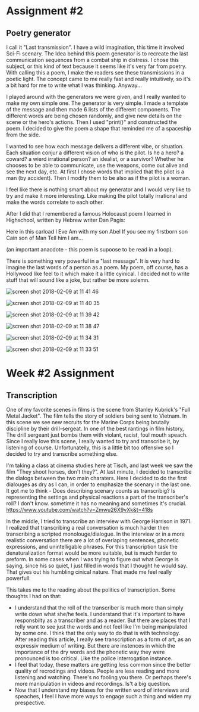 #  Assignment #2
## Poetry generator

I call it  "Last transmission".
I have a wild imagination, this time it involved Sci-Fi scenary.
The Idea behind this poem generator is to recreate the last communication sequences from a combat ship in distress.
I chose this subject, or this kind of text because it seems like it's very far from poetry. With calling this a poem, I make the readers see these transmissions in a poetic light. The concept came to me really fast and really intuitively, so it's a bit hard for me to write what I was thinking. Anyway...

I played around with the generators we were given, and I really wanted to make my own simple one.
The generator is very simple. I made a template of the message and then made 6 lists of the different components.
The different words are being chosen randomly, and give new details on the scene or the hero's actions. 
Then I used "print()" and constructed the poem. I decided to give the poem a shape that reminded me of a spaceship from the side. 

I wanted to see how each message delivers a different vibe, or situation. Each situation conjur a different vision of who is the pilot. Is he a hero? a coward? a wierd irrational person? an idealist, or a survivor? Whether he chooses to be able to communicate, use the weapons, come out alive and see the next day, etc.
At first I chose words that implied that the pilot is a man (by accident). Then I modify them to be also as if the pilot is a woman. 

I feel like there is nothing smart about my generator and I would very like to try and make it more interesting. Like making the pilot totally irrational and make the words correlate to each other.

After I did that I remembered a famous Holocaust poem I learned in Highschool, written by Hebrew writer Dan Pagis:

Here in this carload
I Eve
Am with my son Abel 
If you see my firstborn son
Cain son of Man
Tell him I am...

(an important anacdote - this poem is supoose to be read in a loop).

There is something very powerful in a "last message". It is very hard to imagine the last words of a person as a poem.
My poem, off course, has a Hollywood like feel to it which make it a little cyinical. I decided not to write stuff that will sound like a joke, but rather be more solemn.

![screen shot 2018-02-09 at 11 41 46](https://user-images.githubusercontent.com/31703048/36039238-e9ec16dc-0d8f-11e8-955b-efd3734d995d.png)



![screen shot 2018-02-09 at 11 40 35](https://user-images.githubusercontent.com/31703048/36039499-a831f648-0d90-11e8-9258-e2e2b61bb3d5.png)



![screen shot 2018-02-09 at 11 39 42](https://user-images.githubusercontent.com/31703048/36039575-e09dad4c-0d90-11e8-8372-51d9e593f836.png)



![screen shot 2018-02-09 at 11 38 47](https://user-images.githubusercontent.com/31703048/36039637-15a719ce-0d91-11e8-9c05-f3c67f7624b1.png)



![screen shot 2018-02-09 at 11 34 31](https://user-images.githubusercontent.com/31703048/36039676-36472fa2-0d91-11e8-87ea-8cc75db1daa8.png)



![screen shot 2018-02-09 at 11 33 51](https://user-images.githubusercontent.com/31703048/36039715-53046bdc-0d91-11e8-8d89-28459fad90a0.png)


# Week #2 Assignment
## Transcription

One of my favorite scenes in films is the scene from Stanley Kubrick's "Full Metal Jacket".
The film tells the story of soldiers being sent to Vietnam.
In this scene we see new recruits for the Marine Corps being brutally discipline by their drill-sergeat.
In one of the best rantings in film history, The drill sergeant just bombs them with violant, racist, foul mouth speach.
Since I really love this scene, I really wanted to try and transcribe it, by listening of course. 
Unfortunatelly, this is a little bit too offensive so I decided to try and transcribe something else.

I'm taking a class at cinema studies here at Tisch, and last week we saw the film "They shoot horses, don't they?".
At last minute, I decided to transcribe the dialogs between the two main charaters.
Here I decided to do the first dialouges as dry as I can, in order to emphasize the scenary in the last one.
It got me to think - Does describing scenary counts as transcribig? Is representing the settings and physical reactions a part of the transcriber's roll? I don't know. sometime it has no meaning and sometimes it's crucial. 
https://www.youtube.com/watch?v=Zmwu26X9vXk&t=418s

In the middle, I tried to transcribe an interview with George Harrison in 1971. I realized that transcribing
a real conversation is much harder then transcribing a scripted monolouge/dialogue. In the interview or in a more realistic conversation there are a lot of overlaping sentences, phonetic expressions, and unintelligable phrases. For this transcription task the denaturalization format would be more suitable, but is much harder to preform. In some cases when I was trying to figure out what George is saying, since his so quiet, I just filled in words that I thought he would say. That gives out his humbling cinical nature. That made me feel really powerfull.

This takes me to the reading about the politics of transcription. Some thoughts I had on that:
 - I understand that the roll of the transcriber is much more than simply write down what she/he feels. I understand that it's important to have responsbilty as a transcriber and as a reader. But there are places that I relly want to see just the words and not feel like I'm being manipulated by some one. I think that the only way to do that is with technology. After reading this article, I really see transcription as a form of art, as an expressiv medium of writing. But there are instences in which the importance of the dry words and the phonetic way they were pronounced is too critical. Like the police interrogation instance. 
 - I feel that today, these matters are getting less common since the better quality of recrodings and videos. People are less reading and more listening and watching. There's no fooling you there. Or perhaps there's more manipulation in videos and recordings. Is't a big question. 
 - Now that I understand my biases for the written word of interviews and speaches, I feel I have more ways to engage such a thing and widen my prespective.


